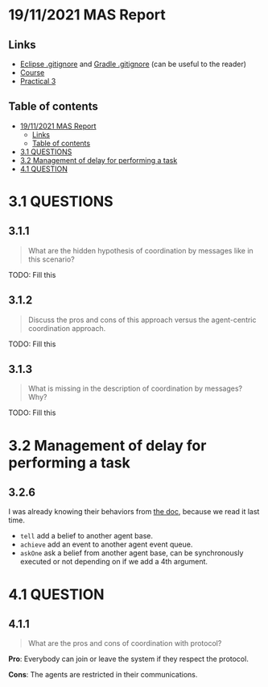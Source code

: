 # 19/11/2021 MAS Report

## Links

- [Eclipse .gitignore](https://github.com/github/gitignore/blob/master/Global/Eclipse.gitignore) and [Gradle .gitignore](https://github.com/github/gitignore/blob/master/Gradle.gitignore) (can be useful to the reader)
- [Course](https://ci.mines-stetienne.fr/cps2/mac/)
- [Practical 3](https://ci.mines-stetienne.fr/cps2/mac/usecase-interaction-centric.html)

## Table of contents

- [19/11/2021 MAS Report](#19112021-mas-report)
  - [Links](#links)
  - [Table of contents](#table-of-contents)
- [3.1 QUESTIONS](#31-questions)
- [3.2 Management of delay for performing a task](#32-management-of-delay-for-performing-a-task)
- [4.1 QUESTION](#41-question)

# 3.1 QUESTIONS

## 3.1.1 <!-- omit in toc -->

> What are the hidden hypothesis of coordination by messages like in this scenario?

TODO: Fill this

## 3.1.2 <!-- omit in toc -->

> Discuss the pros and cons of this approach versus the agent-centric coordination approach.

TODO: Fill this

## 3.1.3 <!-- omit in toc -->

> What is missing in the description of coordination by messages? Why?

TODO: Fill this

# 3.2 Management of delay for performing a task

## 3.2.6 <!-- omit in toc -->

I was already knowing their behaviors from [the doc](http://jason.sourceforge.net/doc/api/jason/stdlib/send.html), because we read it last time.

- `tell` add a belief to another agent base.
- `achieve` add an event to another agent event queue.
- `askOne` ask a belief from another agent base, can be synchronously executed or not depending on if we add a 4th argument.

# 4.1 QUESTION

## 4.1.1 <!-- omit in toc -->

> What are the pros and cons of coordination with protocol?

**Pro**: Everybody can join or leave the system if they respect the protocol.

**Cons**: The agents are restricted in their communications.
